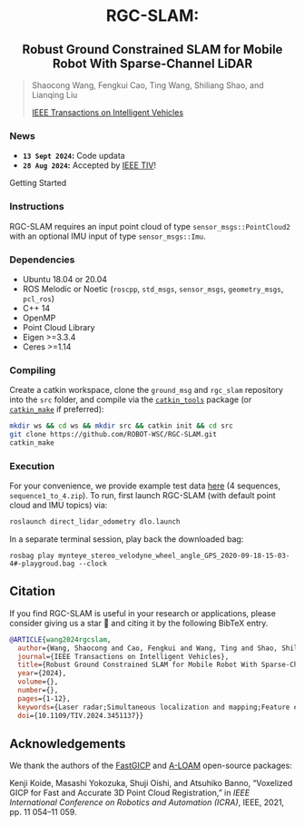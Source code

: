 # <div align = "center">RGC-SLAM: </div>

## <div align = "center">Robust Ground Constrained SLAM for Mobile Robot With Sparse-Channel LiDAR</div>


> Shaocong Wang, Fengkui Cao, Ting Wang, Shiliang Shao, and Lianqing Liu
>
> [IEEE Transactions on Intelligent Vehicles](https://ieeexplore.ieee.org/abstract/document/10654559)

### News



* **`13 Sept 2024`:**  Code updata
* **`28 Aug 2024`:** Accepted by [IEEE TIV](https://ieeexplore.ieee.org/xpl/RecentIssue.jsp?punumber=7274857)! 

Getting Started


### Instructions
RGC-SLAM requires an input point cloud of type `sensor_msgs::PointCloud2` with an optional IMU input of type `sensor_msgs::Imu`.

### Dependencies

- Ubuntu 18.04 or 20.04
- ROS Melodic or Noetic (`roscpp`, `std_msgs`, `sensor_msgs`, `geometry_msgs`, `pcl_ros`)
- C++ 14
- OpenMP
- Point Cloud Library
- Eigen >=3.3.4
- Ceres >=1.14

### Compiling

Create a catkin workspace, clone the `ground_msg` and  `rgc_slam`  repository into the `src` folder, and compile via the [`catkin_tools`](https://catkin-tools.readthedocs.io/en/latest/) package (or [`catkin_make`](http://wiki.ros.org/catkin/commands/catkin_make) if preferred):

```sh
mkdir ws && cd ws && mkdir src && catkin init && cd src
git clone https://github.com/ROBOT-WSC/RGC-SLAM.git
catkin_make
```

### Execution

For your convenience, we provide example test data [here](https://drive.google.com/drive/folders/1bt9vWPVgTF8I8JXSUO-Dpi3n2vomG6t9) (4 sequences, `sequence1_to_4.zip`). To run, first launch RGC-SLAM (with default point cloud and IMU topics) via:

```sh
roslaunch direct_lidar_odometry dlo.launch
```

In a separate terminal session, play back the downloaded bag:

```
rosbag play mynteye_stereo_velodyne_wheel_angle_GPS_2020-09-18-15-03-4#-playgroud.bag --clock
```

## Citation

If you find RGC-SLAM is useful in your research or applications, please consider giving us a star 🌟 and citing it by the following BibTeX entry.

```bibtex
@ARTICLE{wang2024rgcslam,
  author={Wang, Shaocong and Cao, Fengkui and Wang, Ting and Shao, Shiliang and Liu, Lianqing},
  journal={IEEE Transactions on Intelligent Vehicles}, 
  title={Robust Ground Constrained SLAM for Mobile Robot With Sparse-Channel LiDAR}, 
  year={2024},
  volume={},
  number={},
  pages={1-12},
  keywords={Laser radar;Simultaneous localization and mapping;Feature extraction;Robots;Degradation;Point cloud compression;Odometry;SLAM;Mobile robot;Ground constraint;Degraded environment;Sparse-channel LiDAR},
  doi={10.1109/TIV.2024.3451137}}
```
## Acknowledgements

We thank the authors of the [FastGICP](https://github.com/SMRT-AIST/fast_gicp) and [A-LOAM](https://github.com/HKUST-Aerial-Robotics/A-LOAM) open-source packages:

Kenji Koide, Masashi Yokozuka, Shuji Oishi, and Atsuhiko Banno, “Voxelized GICP for Fast and Accurate 3D Point Cloud Registration,” in _IEEE International Conference on Robotics and Automation (ICRA)_, IEEE, 2021, pp. 11 054–11 059.